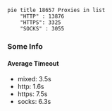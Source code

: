 
```mermaid
pie title 18657 Proxies in list
    "HTTP" : 13876
    "HTTPS": 3325
    "SOCKS" : 3055
```

### Some Info
#### Average Timeout

- mixed: 3.5s
- http: 1.6s
- https: 7.5s
- socks: 6.3s